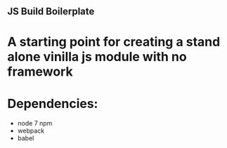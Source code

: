 ## JS Build Boilerplate

# A starting point for creating a stand alone vinilla js module with no framework

# Dependencies:
- node 7 npm
- webpack
- babel